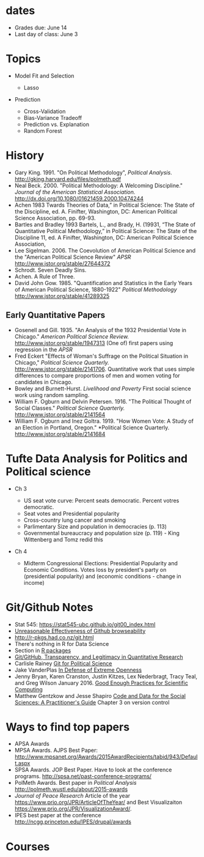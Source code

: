 # dates

- Grades due: June 14
- Last day of class: June 3


# Topics

- Model Fit and Selection

  - Lasso

- Prediction

   - Cross-Validation
   - Bias-Variance Tradeoff
   - Prediction vs. Explanation
   - Random Forest

# History

- Gary King. 1991. "On Political Methodology", *Political Analysis*. http://gking.harvard.edu/files/polmeth.pdf
- Neal Beck. 2000. "Political Methodology: A Welcoming Discipline." *Journal of the American Statistical Association.* http://dx.doi.org/10.1080/01621459.2000.10474244
- Achen 1983 Twards Theories of Data,” in Political Science: The
State of the Discipline, ed. A. Finifter, Washington, DC: American Political
Science Association, pp. 69-93.
- Bartles and Bradley 1993 Bartels, L., and Brady, H. (19931, “The State of Quantitative Political
Methodology,” in Political Science: The State of the Discipline 11, ed.
A Finifter, Washington, DC: American Political Science Association,
- Lee Sigelman. 2006. The Coevolution of American Political Science and the "American Political Science Review" *APSR* http://www.jstor.org/stable/27644372
- Schrodt. Seven Deadly Sins.
- Achen. A Rule of Three.
- David John Gow. 1985. "Quantification and Statistics in the Early Years of American Political Science, 1880-1922" *Political Methodology* <http://www.jstor.org/stable/41289325>

## Early Quantitative Papers

- Gosenell and Gill. 1935. "An Analysis of the 1932 Presidential Vote in Chicago." *American Political Science Review.* <http://www.jstor.org/stable/1947313> (One of) first papers using regression in the *APSR*
- Fred Eckert "Effects of Woman's Suffrage on the Political Situation in Chicago," *Political Science Quarterly.* <http://www.jstor.org/stable/2141706>. Quantitative work that uses simple differences to compare proportions of men and women voting for candidates in Chicago.
- Bowley and Burnett-Hurst. *Livelihood and Poverty* First social science work using random sampling.
- William F. Ogburn and Delvin Petersen. 1916. "The Political Thought of Social Classes." *Political Science Quarterly.* <http://www.jstor.org/stable/2141564>
- William F. Ogburn and Inez Goltra. 1919. "How Women Vote: A Study of an Election in Portland, Oregon." *Political Science Quarterly. <http://www.jstor.org/stable/2141684>

# Tufte Data Analysis for Politics and Political science
- Ch 3

  - US seat vote curve: Percent seats democratic. Percent votres democratic.
  - Seat votes and Presidential popularity
  - Cross-country lung cancer and smoking
  - Parlimentary Size and population in democracies (p. 113)
  - Governmental bureaucracy and population size (p. 119) - King Wittenberg and Tomz redid this

- Ch 4

  - Midterm Congressional Elections: Presidential Popularity and Economic Conditions. Votes loss by president's party on (presidential popularity) and (economic conditions - change in income)

# Git/Github Notes


- Stat 545: https://stat545-ubc.github.io/git00_index.html
- [Unreasonable Effectiveness of Github browseability](https://stat545-ubc.github.io/bit006_github-browsability-wins.html)
- http://r-pkgs.had.co.nz/git.html
- There's nothing in R for Data Science
- Section in [R packages](http://r-pkgs.had.co.nz/git.html)
- [Git/GitHub, Transparency, and Legitimacy in Quantitative Research](http://thepoliticalmethodologist.com/2013/11/18/gitgithub-transparency-and-legitimacy-in-quantitative-research/)
- Carlisle Rainey [Git for Political Science](https://github.com/carlislerainey/git-for-political-science)
- Jake VanderPlas [In Defense of Extreme Openness](https://speakerdeck.com/jakevdp/in-defense-of-extreme-openness)
- Jenny Bryan, Karen Cranston, Justin Kitzes, Lex Nederbragt, Tracy Teal, and Greg Wilson
January 2016. [Good Enough Practices for Scientific Computing](https://github.com/swcarpentry/good-enough-practices-in-scientific-computing)
- Matthew Gentzkow and Jesse Shapiro [Code and Data for the Social Sciences: A Practitioner's Guide](https://people.stanford.edu/gentzkow/sites/default/files/codeanddata.pdf) Chapter 3 on version control


# Ways to find top papers

- APSA Awards
- MPSA Awards. AJPS Best Paper: http://www.mpsanet.org/Awards/2015AwardRecipients/tabid/943/Default.aspx
- SPSA Awards. JOP Best Paper. Have to look at the conference programs. http://spsa.net/past-conference-programs/
- PolMeth Awards. Best paper in *Political Analysis* http://polmeth.wustl.edu/about/2015-awards
- *Journal of Peace Research* Article of the year https://www.prio.org/JPR/ArticleOfTheYear/ and Best Visualizaiton https://www.prio.org/JPR/VisualizationAward/.
- IPES best paper at the conference http://ncgg.princeton.edu/IPES/drupal/awards


# Courses
